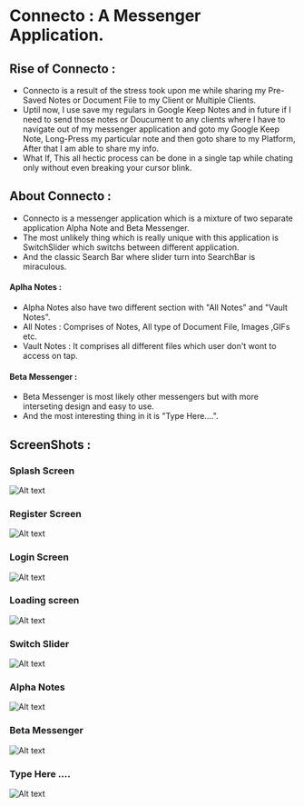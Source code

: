 # Connecto : A Messenger Application.

## Rise of Connecto :

- Connecto is a result of the stress took upon me while sharing my Pre-Saved Notes or Document File to my Client or Multiple Clients.
- Uptil now, I use save my regulars in Google Keep Notes and in future if I need to send those notes or Doucument to any clients where I have to navigate out of my  messenger application and goto my Google Keep Note, Long-Press my particular note and then goto share to my Platform, After that I am able to share my info.
- What If, This all hectic process can be done in a single tap while chating only without even breaking your cursor blink.

## About Connecto :

- Connecto is a messenger application which is a mixture of two separate application Alpha Note and Beta Messenger.
- The most unlikely thing which is really unique with this application is SwitchSlider which switchs between different application.
- And the classic Search Bar where slider turn into SearchBar is miraculous.  

#### Aplha Notes :

- Alpha Notes also have two different section with "All Notes" and "Vault Notes".
- All Notes : Comprises of Notes, All type of Document File, Images ,GIFs etc.
- Vault Notes : It comprises all different files which user don't wont to access on tap.

#### Beta Messenger :

- Beta Messenger is most likely other messengers but with more interseting design and easy to use.
- And the most interesting thing in it is "Type Here....".

## ScreenShots :

### Splash Screen
![Alt text](https://github.com/damakvarshney/Connecto/blob/master/ScreenShots/SplashScreen.png?raw=true "SplashScreen")


### Register Screen  
![Alt text](https://github.com/damakvarshney/Connecto/blob/master/ScreenShots/RegisterScreen.png?raw=true "SplashScreen")


### Login Screen
![Alt text](https://github.com/damakvarshney/Connecto/blob/master/ScreenShots/LoginScreen.png?raw=true "SplashScreen")


### Loading screen
![Alt text](https://github.com/damakvarshney/Connecto/blob/master/ScreenShots/LoadingScreen.png?raw=true "SplashScreen")

### Switch Slider
![Alt text](https://github.com/damakvarshney/Connecto/blob/master/ScreenShots/SwitchSlider.png?raw=true "SplashScreen")

### Alpha Notes
![Alt text](https://github.com/damakvarshney/Connecto/blob/master/ScreenShots/AlphaNotes.png?raw=true "SplashScreen")


### Beta Messenger
![Alt text](https://github.com/damakvarshney/Connecto/blob/master/ScreenShots/BetaMessenger.png?raw=true "SplashScreen")


### Type Here .... 
![Alt text](https://github.com/damakvarshney/Connecto/blob/master/ScreenShots/type_here.png?raw=true "SplashScreen")
